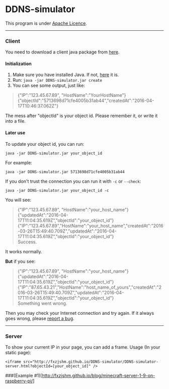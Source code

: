 ﻿# DDNS-simulator
This program is under [Apache Licence][1].

----------
### Client
You need to download a client java package from [here][2].
#### Initialization
 1. Make sure you have installed Java. If not, [here][3] it is.
 2. Run: `java -jar DDNS-simulator.jar create`
 3. You can see some output, just like:

> {"IP":"123.45.67.89", "HostName":"YourHostName"}  
> {"objectId":"5713698d71cfe4005b31ab44","createdAt":"2016-04-17T10:46:37.062Z"}

The mess after "objectId" is your object id. Please remember it, or write it into a file.

#### Later use
To update your object id, you can run:

    java -jar DDNS-simulator.jar your_object_id
For example:

    java -jar DDNS-simulator.jar 5713698d71cfe4005b31ab44
If you don't trust the connection you can run it with `-c` or `--check`:

    java -jar DDNS-simulator.jar your_object_id -c
You will see:

> {"IP":"123.45.67.89", "HostName":"your_host_name"}  
{"updatedAt":"2016-04-17T11:04:35.619Z","objectId":"your_object_id"} 
{"IP":"123.45.67.89","HostName":"your_host_name","createdAt":"2016-03-26T15:49:40.709Z","updatedAt":"2016-04-17T11:04:35.619Z","objectId":"your_object_id"}   
Success.

It works normally.

**But** if you see:

> {"IP":"123.45.67.89", "HostName":"your_host_name"}  
{"updatedAt":"2016-04-17T11:04:35.619Z","objectId":"your_object_id"} 
{"IP":"87.65.43.21","HostName":"host_name_of_yours","createdAt":"2016-03-26T15:49:40.709Z","updatedAt":"2016-04-17T11:04:35.619Z","objectId":"your_object_id"}     
Something went wrong.

Then you may check your Internet connection and try again.
If it always goes wrong, please [report a bug][4].

----------
### Server
To show your current IP in your page, you can add a frame.
Usage (In your static page):

    <iframe src="http://fxzjshm.github.io/DDNS-simulator/DDNS-simulator-server.html?objectId=[your_object_id]" />

###(Example #1)[http://fxzjshm.github.io/blog/minecraft-server-1-9-on-raspberry-pi/]

  [1]: http://www.apache.org/licenses/LICENSE-2.0
  [2]: https://github.com/fxzjshm/DDNS-simulator/releases/
  [3]: http://java.com/
  [4]: https://github.com/fxzjshm/DDNS-simulator/issues
